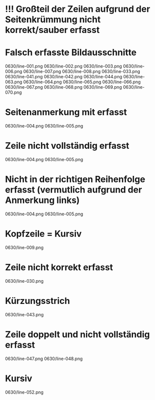 # !!! Großteil der Zeilen aufgrund der Seitenkrümmung nicht korrekt/sauber erfasst
# Falsch erfasste Bildausschnitte
0630/line-001.png
0630/line-002.png
0630/line-003.png
0630/line-006.png
0630/line-007.png
0630/line-008.png
0630/line-033.png
0630/line-041.png
0630/line-042.png
0630/line-044.png
0630/line-063.png
0630/line-064.png
0630/line-065.png
0630/line-066.png
0630/line-067.png
0630/line-068.png
0630/line-069.png
0630/line-070.png
# Seitenanmerkung mit erfasst
0630/line-004.png
0630/line-005.png
# Zeile nicht vollständig erfasst
0630/line-004.png
0630/line-005.png
# Nicht in der richtigen Reihenfolge erfasst (vermutlich aufgrund der Anmerkung links)
0630/line-004.png
0630/line-005.png
# Kopfzeile = Kursiv
0630/line-009.png
# Zeile nicht korrekt erfasst
0630/line-030.png
# Kürzungsstrich
0630/line-043.png
# Zeile doppelt und nicht vollständig erfasst
0630/line-047.png
0630/line-048.png
# Kursiv
0630/line-052.png
